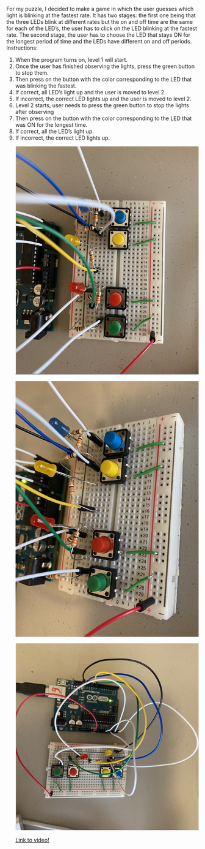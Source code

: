 For my puzzle, I decided to make a game in which the user guesses which light is blinking at the fastest rate. It has two stages: the first one being that the three LEDs blink at different rates but the on and off time are the same for each of the LED’s, the user has to click on the LED blinking at the fastest rate. The second stage, the user has to choose the LED that stays ON for the longest period of time and the LEDs have different on and off periods. </br> 
Instructions: 
<ol> 
  <li>When the program turns on, level 1 will start.</li> 

<li>Once the user has finished observing the lights, press the green button to stop them. </li>
<li>Then press on the button with the color corresponding to the LED that was blinking the fastest. </li>
<li>If correct, all LED’s light up and the user is moved to level 2. </li>
<li>If incorrect, the correct LED lights up and the user is moved to level 2. </li>
<li>Level 2 starts, user needs to press the green button to stop the lights after observing </li>
<li>Then press on the button with the color corresponding to the LED that was ON for the longest time. </li>
<li>If correct, all the LED’s light up. </li>
<li>If incorrect, the correct LED lights up. </li>

![](https://github.com/LiyanIbrahim/intro-to-IM/blob/master/November3/Screen%20Shot%202020-11-02%20at%205.06.36%20PM.png)

![](https://github.com/LiyanIbrahim/intro-to-IM/blob/master/November3/Screen%20Shot%202020-11-02%20at%205.06.42%20PM.png)

![](https://github.com/LiyanIbrahim/intro-to-IM/blob/master/November3/Screen%20Shot%202020-11-02%20at%205.06.57%20PM.png)


[Link to video!](https://drive.google.com/drive/u/0/folders/1E1RPg5zl6oNm23-QNtPyYQuCKYgR3RAI)

